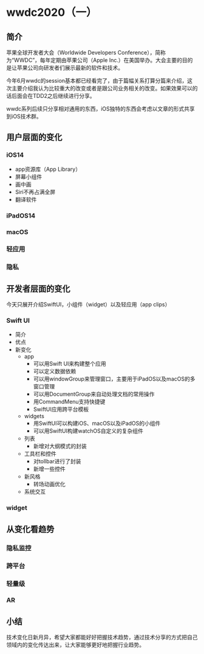 # wwdc2020（一）

## 简介

苹果全球开发者大会（Worldwide Developers Conference），简称为“WWDC”，每年定期由苹果公司（Apple Inc.）在美国举办。大会主要的目的是让苹果公司向研发者们展示最新的软件和技术。

今年6月wwdc的session基本都已经看完了，由于篇幅关系打算分篇来介绍，这次主要介绍我认为比较重大的改变或者是跟公司业务相关的改变。如果效果可以的话后面会在TDD2之后继续进行分享。

wwdc系列后续只分享相对通用的东西，iOS独特的东西会考虑以文章的形式共享到iOS技术群。

## 用户层面的变化

### iOS14

+ app资源库（App Library）
+ 屏幕小组件
+ 画中画
+ Siri不再占满全屏
+ 翻译软件

### iPadOS14

### macOS

### 轻应用

### 隐私

## 开发者层面的变化

今天只展开介绍SwiftUI，小组件（widget）以及轻应用（app clips）

### Swift UI

+ 简介
+ 优点
+ 新变化
  + app
    + 可以用Swift UI来构建整个应用
    + 可以定义数据依赖
    + 可以用windowGroup来管理窗口，主要用于iPadOS以及macOS的多窗口管理
    + 可以用DocumentGroup来自动处理文档的常用操作
    + 用CommandMenu支持快捷键
    + SwiftUI应用跨平台模板
  + widgets
    + 用SwiftUI可以构建iOS、macOS以及iPadOS的小组件
    + 可以用SwiftUI构建watchOS自定义的复杂组件
  + 列表
    + 新增对大纲模式的封装
  + 工具栏和控件
    + 对tollbar进行了封装
    + 新增一些控件
  + 新风格
    + 转场动画优化
  + 系统交互

### widget

## 从变化看趋势

### 隐私监控

### 跨平台

### 轻量级

### AR

## 小结

技术变化日新月异，希望大家都能好好把握技术趋势，通过技术分享的方式把自己领域内的变化传达出来，让大家能够更好地把握行业趋势。
